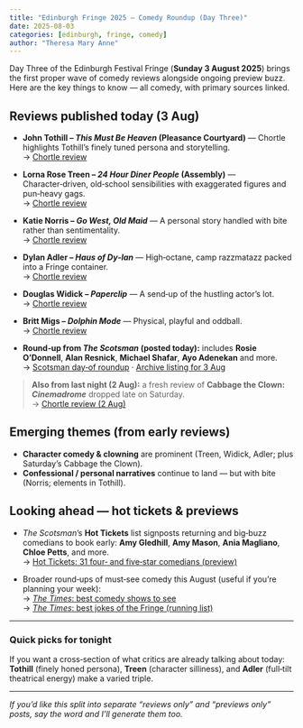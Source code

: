 ```yaml
---
title: "Edinburgh Fringe 2025 – Comedy Roundup (Day Three)"
date: 2025-08-03
categories: [edinburgh, fringe, comedy]
author: "Theresa Mary Anne"
---
```


Day Three of the Edinburgh Festival Fringe (**Sunday 3 August 2025**) brings the first proper wave of comedy reviews alongside ongoing preview buzz. Here are the key things to know — all comedy, with primary sources linked.

## Reviews published today (3 Aug)

- **John Tothill – _This Must Be Heaven_ (Pleasance Courtyard)** — Chortle highlights Tothill’s finely tuned persona and storytelling.  
  → [Chortle review](https://www.chortle.co.uk/review/2025/08/03/58657/john_tothill%3A_this_must_be_heaven)

- **Lorna Rose Treen – _24 Hour Diner People_ (Assembly)** — Character‑driven, old‑school sensibilities with exaggerated figures and pun‑heavy gags.  
  → [Chortle review](https://www.chortle.co.uk/review/2025/08/03/58659/lorna_rose_treen%3A_24_hour_diner_people)

- **Katie Norris – _Go West, Old Maid_** — A personal story handled with bite rather than sentimentality.  
  → [Chortle review](https://www.chortle.co.uk/review/2025/08/03/58660/katie_norris%3A_go_west%2C_old_maid)

- **Dylan Adler – _Haus of Dy‑lan_** — High‑octane, camp razzmatazz packed into a Fringe container.  
  → [Chortle review](https://www.chortle.co.uk/review/2025/08/03/58655/dylan_adler%3A_haus_of_dy-lan)

- **Douglas Widick – _Paperclip_** — A send‑up of the hustling actor’s lot.  
  → [Chortle review](https://www.chortle.co.uk/review/2025/08/03/58656/douglas_widick%3A_paperclip)

- **Britt Migs – _Dolphin Mode_** — Physical, playful and oddball.  
  → [Chortle review](https://www.chortle.co.uk/review/2025/08/03/58658/britt_migs%3A_dolphin_mode)

- **Round‑up from _The Scotsman_ (posted today):** includes **Rosie O’Donnell**, **Alan Resnick**, **Michael Shafar**, **Ayo Adenekan** and more.  
  → [Scotsman day‑of roundup](https://www.scotsman.com/arts-and-culture/edinburgh-festivals/comedy/edinburgh-fringe-comedy-reviews-rosie-odonnell-alan-resnick-michael-shafar-ayo-adenekan-catriona-dowden-5254685) · [Archive listing for 3 Aug](https://www.scotsman.com/archive/2025-08-03)

> **Also from last night (2 Aug):** a fresh review of **Cabbage the Clown: _Cinemadrome_** dropped late on Saturday.  
> → [Chortle review (2 Aug)](https://www.chortle.co.uk/review/2025/08/02/58650/cabbage_the_clown%3A_cinemadrome)

## Emerging themes (from early reviews)

- **Character comedy & clowning** are prominent (Treen, Widick, Adler; plus Saturday’s Cabbage the Clown).  
- **Confessional / personal narratives** continue to land — but with bite (Norris; elements in Tothill).

## Looking ahead — hot tickets & previews

- _The Scotsman_’s **Hot Tickets** list signposts returning and big‑buzz comedians to book early: **Amy Gledhill**, **Amy Mason**, **Ania Magliano**, **Chloe Petts**, and more.  
  → [Hot Tickets: 31 four‑ and five‑star comedians (preview)](https://www.scotsman.com/arts-and-culture/edinburgh-festivals/comedy/edinburgh-fringe-2025-hot-tickets-here-are-31-four-and-five-star-comedians-returning-this-august-from-garry-star-to-amy-gledhill-5240146)

- Broader round‑ups of must‑see comedy this August (useful if you’re planning your week):  
  → [_The Times_: best comedy shows to see](https://www.thetimes.co.uk/article/edinburgh-fringe-festival-2025-the-best-comedy-shows-ranked-xzd2kjplw)  
  → [_The Times_: best jokes of the Fringe (running list)](https://www.thetimes.co.uk/article/the-best-jokes-of-edinburgh-fringe-2025-xkh5qg5kb)

---

### Quick picks for tonight
If you want a cross‑section of what critics are already talking about today: **Tothill** (finely honed persona), **Treen** (character silliness), and **Adler** (full‑tilt theatrical energy) make a varied triple.

---

_If you’d like this split into separate “reviews only” and “previews only” posts, say the word and I’ll generate them too._
